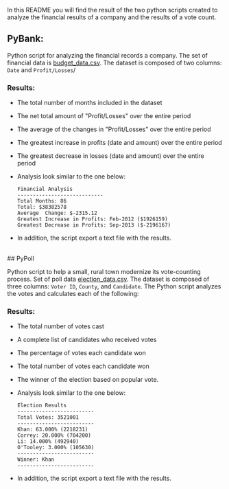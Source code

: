 In this README you will find the result of the two python scripts created to analyze the financial results of a company and the results of a vote count.

## PyBank:

Python script for analyzing the financial records a company. The set of financial data is [budget_data.csv](PyBank/Resources/budget_data.csv). The dataset is composed of two columns: `Date` and `Profit/Losses`/
 
### Results:

  * The total number of months included in the dataset

  * The net total amount of "Profit/Losses" over the entire period

  * The average of the changes in "Profit/Losses" over the entire period

  * The greatest increase in profits (date and amount) over the entire period

  * The greatest decrease in losses (date and amount) over the entire period

* Analysis look similar to the one below:

  ```text
  Financial Analysis
  ----------------------------
  Total Months: 86
  Total: $38382578
  Average  Change: $-2315.12
  Greatest Increase in Profits: Feb-2012 ($1926159)
  Greatest Decrease in Profits: Sep-2013 ($-2196167)
  ```

* In addition, the script export a text file with the results.
<br>
## PyPoll

Python script to help a small, rural town modernize its vote-counting process. Set of poll data  [election_data.csv](PyPoll/Resources/election_data.csv). The dataset is composed of three columns: `Voter ID`, `County`, and `Candidate`. The Python script analyzes the votes and calculates each of the following:

### Results:

  * The total number of votes cast

  * A complete list of candidates who received votes

  * The percentage of votes each candidate won

  * The total number of votes each candidate won

  * The winner of the election based on popular vote.

* Analysis look similar to the one below:

  ```text
  Election Results
  -------------------------
  Total Votes: 3521001
  -------------------------
  Khan: 63.000% (2218231)
  Correy: 20.000% (704200)
  Li: 14.000% (492940)
  O'Tooley: 3.000% (105630)
  -------------------------
  Winner: Khan
  -------------------------
  ```

* In addition, the script export a text file with the results.
